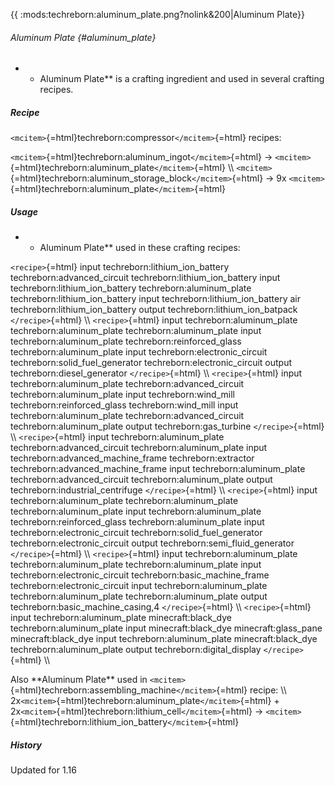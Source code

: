 {{ :mods:techreborn:aluminum_plate.png?nolink&200\|Aluminum Plate}}

###### Aluminum Plate {#aluminum_plate}

-   -   Aluminum Plate\*\* is a crafting ingredient and used in several
        crafting recipes.

##### Recipe

`<mcitem>`{=html}techreborn:compressor`</mcitem>`{=html} recipes:

`<mcitem>`{=html}techreborn:aluminum_ingot`</mcitem>`{=html} -\>
`<mcitem>`{=html}techreborn:aluminum_plate`</mcitem>`{=html} \\\\
`<mcitem>`{=html}techreborn:aluminum_storage_block`</mcitem>`{=html} -\>
9x `<mcitem>`{=html}techreborn:aluminum_plate`</mcitem>`{=html}

##### Usage

-   -   Aluminum Plate\*\* used in these crafting recipes:

`<recipe>`{=html} input techreborn:lithium_ion_battery
techreborn:advanced_circuit techreborn:lithium_ion_battery input
techreborn:lithium_ion_battery techreborn:aluminum_plate
techreborn:lithium_ion_battery input techreborn:lithium_ion_battery air
techreborn:lithium_ion_battery output techreborn:lithium_ion_batpack
`</recipe>`{=html} \\\\ `<recipe>`{=html} input
techreborn:aluminum_plate techreborn:aluminum_plate
techreborn:aluminum_plate input techreborn:aluminum_plate
techreborn:reinforced_glass techreborn:aluminum_plate input
techreborn:electronic_circuit techreborn:solid_fuel_generator
techreborn:electronic_circuit output techreborn:diesel_generator
`</recipe>`{=html} \\\\ `<recipe>`{=html} input
techreborn:aluminum_plate techreborn:advanced_circuit
techreborn:aluminum_plate input techreborn:wind_mill
techreborn:reinforced_glass techreborn:wind_mill input
techreborn:aluminum_plate techreborn:advanced_circuit
techreborn:aluminum_plate output techreborn:gas_turbine
`</recipe>`{=html} \\\\ `<recipe>`{=html} input
techreborn:aluminum_plate techreborn:advanced_circuit
techreborn:aluminum_plate input techreborn:advanced_machine_frame
techreborn:extractor techreborn:advanced_machine_frame input
techreborn:aluminum_plate techreborn:advanced_circuit
techreborn:aluminum_plate output techreborn:industrial_centrifuge
`</recipe>`{=html} \\\\ `<recipe>`{=html} input
techreborn:aluminum_plate techreborn:aluminum_plate
techreborn:aluminum_plate input techreborn:aluminum_plate
techreborn:reinforced_glass techreborn:aluminum_plate input
techreborn:electronic_circuit techreborn:solid_fuel_generator
techreborn:electronic_circuit output techreborn:semi_fluid_generator
`</recipe>`{=html} \\\\ `<recipe>`{=html} input
techreborn:aluminum_plate techreborn:aluminum_plate
techreborn:aluminum_plate input techreborn:electronic_circuit
techreborn:basic_machine_frame techreborn:electronic_circuit input
techreborn:aluminum_plate techreborn:aluminum_plate
techreborn:aluminum_plate output techreborn:basic_machine_casing,4
`</recipe>`{=html} \\\\ `<recipe>`{=html} input
techreborn:aluminum_plate minecraft:black_dye techreborn:aluminum_plate
input minecraft:black_dye minecraft:glass_pane minecraft:black_dye input
techreborn:aluminum_plate minecraft:black_dye techreborn:aluminum_plate
output techreborn:digital_display `</recipe>`{=html} \\\\

Also \*\*Aluminum Plate\*\* used in
`<mcitem>`{=html}techreborn:assembling_machine`</mcitem>`{=html} recipe:
\\\\ 2x`<mcitem>`{=html}techreborn:aluminum_plate`</mcitem>`{=html} +
2x`<mcitem>`{=html}techreborn:lithium_cell`</mcitem>`{=html} -\>
`<mcitem>`{=html}techreborn:lithium_ion_battery`</mcitem>`{=html}

##### History

Updated for 1.16
